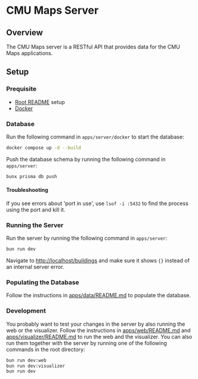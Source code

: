 # CMU Maps Server

## Overview

The CMU Maps server is a RESTful API that provides data for the CMU Maps applications.

## Setup

### Prequisite

- [Root README](../../README.md) setup
- [Docker](https://docs.docker.com/get-docker/)

### Database

Run the following command in `apps/server/docker` to start the database:

```zsh
docker compose up -d --build
```

Push the database schema by running the following command in `apps/server`:

```zsh
bunx prisma db push
```

#### Troubleshooting

If you see errors about 'port in use', use `lsof -i :5432` to find the process using the port and kill it.

### Running the Server

Run the server by running the following command in `apps/server`:

```zsh
bun run dev
```

Navigate to <http://localhost/buildings> and make sure it shows `{}` instead of an internal server error.

### Populating the Database

Follow the instructions in [apps/data/README.md](../../apps/data/README.md) to populate the database.

### Development

You probably want to test your changes in the server by also running the web or the visualizer. Follow the instructions in [apps/web/README.md](../../apps/web/README.md) and [apps/visualizer/README.md](../../apps/visualizer/README.md) to run the web and the visualizer. You can also run them together with the server by running one of the following commands in the root directory:

```zsh
bun run dev:web
bun run dev:visualizer
bun run dev
```
